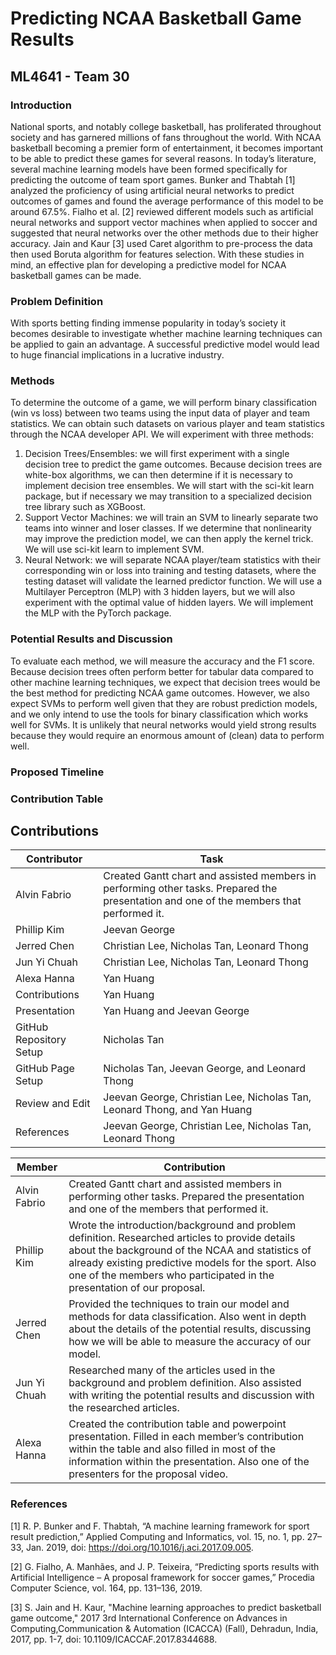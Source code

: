 # Predicting NCAA Basketball Game Results
## ML4641 - Team 30
### Introduction
National sports, and notably college basketball, has proliferated throughout society and has garnered millions of fans throughout the world. With NCAA basketball becoming a premier form of entertainment, it becomes important to be able to predict these games for several reasons. In today’s literature, several machine learning models have been formed specifically for predicting the outcome of team sport games. Bunker and Thabtah [1] analyzed the proficiency of using artificial neural networks to predict outcomes of games and found the average performance of this model to be around 67.5%. Fialho et al. [2] reviewed different models such as artificial neural networks and support vector machines when applied to soccer and suggested that neural networks over the other methods due to their higher accuracy. Jain and Kaur [3] used Caret algorithm to pre-process the data then used Boruta algorithm for features selection. With these studies in mind, an effective plan for developing a predictive model for NCAA basketball games can be made.
### Problem Definition
With sports betting finding immense popularity in today’s society it becomes desirable to investigate whether machine learning techniques can be applied to gain an advantage. A successful predictive model would lead to huge financial implications in a lucrative industry.
### Methods
To determine the outcome of a game, we will perform binary classification (win vs loss) between two teams using the input data of player and team statistics. We can obtain such datasets on various player and team statistics through the NCAA developer API. We will experiment with three methods:
1. Decision Trees/Ensembles: we will first experiment with a single decision tree to predict the game outcomes. Because decision trees are white-box algorithms, we can then determine if it is necessary to implement decision tree ensembles. We will start with the sci-kit learn package, but if necessary we may transition to a specialized decision tree library such as XGBoost.
2. Support Vector Machines: we will train an SVM to linearly separate two teams into winner and loser classes. If we determine that nonlinearity may improve the prediction model, we can then apply the kernel trick. We will use sci-kit learn to implement SVM.
3. Neural Network: we will separate NCAA player/team statistics with their corresponding win or loss into training and testing datasets, where the testing dataset will validate the learned predictor function. We will use a Multilayer Perceptron (MLP) with 3 hidden layers, but we will also experiment with the optimal value of hidden layers. We will implement the MLP with the PyTorch package.

### Potential Results and Discussion
To evaluate each method, we will measure the accuracy and the F1 score. Because decision trees often perform better for tabular data compared to other machine learning techniques, we expect that decision trees would be the best method for predicting NCAA game outcomes. However, we also expect SVMs to perform well given that they are robust prediction models, and we only intend to use the tools for binary classification which works well for SVMs. It is unlikely that neural networks would yield strong results because they would require an enormous amount of (clean) data to perform well.
### Proposed Timeline
### Contribution Table
## Contributions

| Contributor                    | Task                                                                     |
|--------------------------------|--------------------------------------------------------------------------|
| Alvin Fabrio                   | Created Gantt chart and assisted members in performing other tasks. Prepared the presentation and one of the members that performed it.                                                       |
| Phillip Kim                    | Jeevan George                                                            |
| Jerred Chen                    | Christian Lee, Nicholas Tan, Leonard Thong                               |
| Jun Yi Chuah                   | Christian Lee, Nicholas Tan, Leonard Thong                               |
| Alexa Hanna                    | Yan Huang                                                                |
| Contributions                  | Yan Huang                                                                |
| Presentation                   | Yan Huang and Jeevan George                                              |
| GitHub Repository Setup        | Nicholas Tan                                                             |
| GitHub Page Setup              | Nicholas Tan, Jeevan George, and Leonard Thong                           |
| Review and Edit                | Jeevan George, Christian Lee, Nicholas Tan, Leonard Thong, and Yan Huang |
| References                     | Jeevan George, Christian Lee, Nicholas Tan, Leonard Thong 

Member | Contribution
------ | ------
Alvin Fabrio | Created Gantt chart and assisted members in performing other tasks. Prepared the presentation and one of the members that performed it.
Phillip Kim | Wrote the introduction/background and problem definition. Researched articles to provide details about the background of the NCAA and statistics of already existing predictive models for the sport. Also one of the members who participated in the presentation of our proposal.
Jerred Chen | Provided the techniques to train our model and methods for data classification. Also went in depth about the details of the potential results, discussing how we will be able to measure the accuracy of our model.
Jun Yi Chuah | Researched many of the articles used in the background and problem definition. Also assisted with writing the potential results and discussion with the researched articles.
Alexa Hanna | Created the contribution table and powerpoint presentation. Filled in each member’s contribution within the table and also filled in most of the information within the presentation. Also one of the presenters for the proposal video.

### References
[1] R. P. Bunker and F. Thabtah, “A machine learning framework for sport result prediction,” Applied Computing and Informatics, vol. 15, no. 1, pp. 27–33, Jan. 2019, doi: https://doi.org/10.1016/j.aci.2017.09.005.

[2] G. Fialho, A. Manhães, and J. P. Teixeira, “Predicting sports results with Artificial Intelligence – A proposal framework for soccer games,” Procedia Computer Science, vol. 164, pp. 131–136, 2019. 

[3] S. Jain and H. Kaur, "Machine learning approaches to predict basketball game outcome," 2017 3rd International Conference on Advances in Computing,Communication & Automation (ICACCA) (Fall), Dehradun, India, 2017, pp. 1-7, doi: 10.1109/ICACCAF.2017.8344688.
